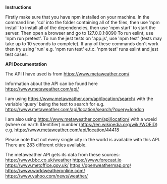 **Instructions**

Firstly make sure that you have npm installed on your machine.
In the command line, 'cd' into the folder containing all of the files,
then use 'npm install' to install all of the dependencies,
then use 'npm start' to start the server.
Then open a browser and go to 127.0.0.1:8090 
To run eslint, use 'npm run pretest'.
To run the jest tests on 'app.js', use 'npm test' (tests may take up to 10 seconds to complete).
If any of these commands don't work then try using 'run' e.g. 'npm run test' e.t.c.
'npm test' runs eslint and jest test cases.

**API Documentation**

The API I have used is from https://www.metaweather.com/

Information about the API can be found here https://www.metaweather.com/api/

I am using https://www.metaweather.com/api/location/search/
with the variable 'query' being the text to search for
e.g. https://www.metaweather.com/api/location/search/?query=london

I am also using https://www.metaweather.com/api/location/
with a woeid (where on earth IDentifier) number (https://en.wikipedia.org/wiki/WOEID)
e.g. https://www.metaweather.com/api/location/44418

Please note that not every single city in the world is available with this API.
There are 283 different cities available.

The metaweather API gets its data from these sources:
https://www.bbc.co.uk/weather
https://www.forecast.io
https://www.metoffice.gov.uk/
https://openweathermap.org/
https://www.worldweatheronline.com/
https://www.yahoo.com/news/weather/
